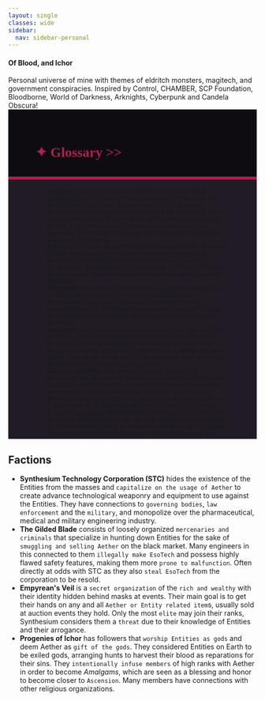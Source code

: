 ```yaml
---
layout: single
classes: wide
sidebar:
  nav: sidebar-personal
---
```


<div class="notice--primary">
<h4 class="no_toc">Of Blood, and Ichor</h4>
Personal universe of mine with themes of eldritch monsters, magitech, and government conspiracies.
Inspired by Control, CHAMBER, SCP Foundation, Bloodborne, World of Darkness, Arknights, Cyberpunk and Candela Obscura!
</div>

<!---------
header names
----------->

<div class="row" style="background-color:#0F0C11; padding-top:30px; padding-left: 55px; padding-right: 55px; padding-bottom: 15px">
    <h1 style="color:#AE1F4D; font-family:'Georgia'">✦ Glossary >></h1>
</div>
<div style="background-color:#AE1F4D;padding:3px;"></div>
<div class="row" style="background-color:#211b25; padding-top:5px; padding-left: 60px; padding-right: 60px; padding-bottom: 20px; overflow:auto; max-height:500px">
  
<!---------
profile
----------->
<small>
<ul>
  <li><strong>Entities</strong> are extradimensional beings that invade our realm, disrupting the very fabric of reality and causing Corruption in everything around them. Turning the environment and its inhabitants into a danger as new vectors of the Corruption. They have been the origin of many myths of monsters and demons in history. Mundane electronic devices are disabled due to the presence of Corruption, only equipment infused with Aether are capable of functioning.</li>
  
  <li><strong>Aether</strong> is the bodily equivalent of blood harvested from deceased Entities that possess incredible paranatural properties. After processing Aether, it is capable of  stimulating regenerative properties in refined liquid form, exude high energy in crystalized form and more. Raw Aether is extremely volatile and can spread Corruption.</li>
  
  <li><strong>Corruption</strong> is the name of the disruptive paranatural energy that Entities emit, it breaks down the laws of reality, creates dimensional cracks and infects those who come into high concentration of it. Considered a severe reality hazard that must be contained, usually through elimination of the main vector of Corruption.</li>
  
  <li><strong>Amalgams</strong> are those who become infused with dangerous levels of Aether, causing the transformation into a pseudo Entity-like being with Aether Capabilities. This can be due to accidental exposure to Aether Corruption, Entity attacks or willing infusion of Aether. They are at risk of losing their sanity and mind, becoming mindless beasts should they lose control. </li>
  
  <li><strong>Aether Capabilities (AC)</strong> vary from each individual and equipment, but allows the users to manipulate the fabric of reality within their own constraints. Some can manipulate the elements around them, others can stimulate an Entity's space bending abilities and regenerative powers. Equipments are often limited to a single-type AC in order to avoid overloading the components. </li>
  
  <li><strong>Esoteric Technology (EsoTech)</strong> are technological equipment that have been infused with Aether, allowing its users to utilize Aether Capabilities without being an Amalgam but risk Aether Corruption should it malfunction. Many have safety features in place, but improper disposal or destruction of the equipment can cause Corruption.</li>
</ul>
</small>
</div>


## Factions

- **Synthesium Technology Corporation (STC)** hides the existence of the Entities from the masses and `capitalize on the usage of Aether` to create advance technological weaponry and equipment to use against the Entities. They have connections to `governing bodies`, `law enforcement` and the `military`, and monopolize over the pharmaceutical, medical and military engineering industry. 
- **The Gilded Blade** consists of loosely organized `mercenaries and criminals` that specialize in hunting down Entities for the sake of `smuggling and selling Aether` on the black market. Many engineers in this connected to them `illegally make EsoTech` and possess highly flawed safety features, making them more `prone to malfunction`. Often directly at odds with STC as they also `steal EsoTech` from the corporation to be resold. 
- **Empyrean's Veil** is a `secret organization` of the `rich and wealthy` with their identity hidden behind masks at events. Their main goal is to get their hands on any and all `Aether or Entity related item`s, usually sold at auction events they hold. Only the most `elite` may join their ranks, Synthesium considers them a `threat` due to their knowledge of Entities and their arrogance. 
- **Progenies of Ichor** has followers that `worship Entities as gods` and deem Aether as `gift of the gods`. They considered Entities on Earth to be exiled gods, arranging hunts to harvest their blood as reparations for their sins. They `intentionally infuse members` of high ranks with Aether in order to become *Amalgams*, which are seen as a blessing and honor to become closer to `Ascension`. Many members have connections with other religious organizations.
